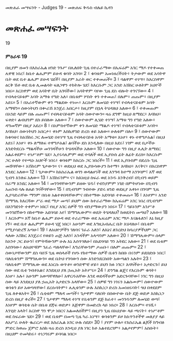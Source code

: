 ﻿
 መጽሐፈ መሣፍንት - Judges 19 - መጽሐፍ ቅዱስ ብሉይ ኪዳን
# መጽሐፈ መሣፍንት
19
### ምዕራፍ 19
በዚያም ዘመን በእስራኤል ዘንድ ንጉሥ በሌለበት ጊዜ በተራራማው በኤፍሬም አገር ማዶ የተቀመጠ ሌዋዊ ነበረ፤ ከቤተ ልሔምም ይሁዳ ቁባት አገባ።
2 ፤ ቁባቱም አመነዘረችበት፥ ትታውም ወደ አባትዋ ቤት ወደ ቤተ ልሔም ይሁዳ ሄደች፤ በዚያም አራት ወር ተቀመጠች።
3 ፤ ባልዋም ተነሣ፥ ከእርስዋም ዕርቅ ሽቶ ወደ ቤቱ ሊመልሳት ፍለጋዋን ተከትሎ ሄደ፤ ከእርሱም ጋር አንድ አሽከር ሁለትም አህዮች ነበሩ። እርስዋም ወደ አባትዋ ቤት አገባችው፤ አባትዋም ባየው ጊዜ ደስ ብሎት ተገናኘው።
4 ፤ የብላቴናይቱም አባት አማቱ የግድ አለ፥ በቤቱም ሦስት ቀን ተቀመጠ፤ በሉም፥ ጠጡም፥ በዚያም አደሩ።
5 ፤ በአራተኛውም ቀን ማልደው ተነሡ፥ እርሱም ለመሄድ ተነሣ፤ የብላቴናይቱም አባት አማቹን። ሰውነትህን በቍራሽ እንጀራ አበርታ፥ ከዚያም በኋላ ትሄዳለህ አለው።
6 ፤ ተቀመጡም በአንድ ላይም በሉ ጠጡም፤ የብላቴናይቱም አባት ሰውዮውን። ዛሬ ደግሞ ከዚህ ለማደር፥ እባክህ፥ ፍቀድ፥ ልብህንም ደስ ይበለው አለው።
7 ፤ ሰውዮውም ሊሄድ ተነሣ፤ አማቱ ግን የግድ አለው፥ ዳግመኛም በዚያ አደረ።
8 ፤ በአምስተኛውም ቀን ለመሄድ ማልዶ ተነሣ፤ የብላቴናይቱም አባት። እባክህ፥ ሰውነትህን አበርታ፥ ቀኑም እስኪዋገድ ድረስ ቆይ አለው። ሁለቱም በሉ።
9 ፤ ሰውዮውም ከቁባቱና ከአሽከሩ ጋር ለመሄድ በተነሣ ጊዜ የብላቴናይቱ አባት አማቱ። እነሆ፥ ቀኑ ተዋግዶአል፤ በዚህ እደሩ፤ እነሆ፥ ቀኑ ለማለፍ ተዋግዶአል፤ ልባችሁ ደስ እንዲለው በዚህ እደሩ፤ ነገም ወደ ቤታችሁ እንድትደርሱ ማልዳችሁ መንገዳችሁን ትሄዳላችሁ አለው።
10 ፤ ሰውዮው ግን በዚያ ሌሊት ለማደር አልፈቀደም፥ ተነሥቶም ሄደ፥ ኢየሩሳሌምም ወደ ተባለች ወደ ኢያቡስ ፊት ለፊት ደረሰ። ከእርሱም ጋር ሁለት የተጫኑ አህዮች ነበሩ፥ ቁባቱም ከእርሱ ጋር ነበረች።
11 ፤ ወደ ኢያቡስም በደረሱ ጊዜ መሸባቸው፥ አሽከሩም ጌታውን። ና፥ ወደዚህ ወደ ኢያቡሳውያን ከተማ፥ እባክህ፥ እናቅና፥ በእርስዋም እንደር አለው።
12 ፤ ጌታውም። ከእስራኤል ወገን ወዳልሆነች ወደ እንግዳ ከተማ አንገባም፤ እኛ ወደ ጊብዓ እንለፍ አለው።
13 ፤ አሽከሩንም። ና፥ ከእነዚህ ስፍራ ወደ አንዱ እንቅረብ፤ በጊብዓ ወይም በራማ እንደር አለው።
14 ፤ መንገዳቸውንም ይዘው ሄዱ፤ የብንያምም ነገድ በምትሆነው በጊብዓ አጠገብ ሳሉ ፀሐይ ገባችባቸው።
15 ፤ በጊብዓም ገብተው ያድሩ ዘንድ ወደዚያ አቀኑ። በገባም ጊዜ ሊያሳድራቸው ማንም በቤቱ አልተቀበላቸውምና በከተማው አደባባይ ተቀመጡ።
16 ፤ እነሆም፥ አንድ ሽማግሌ ከእርሻው ሥራ ወደ ማታ መጣ፤ ይህም ሰው ከተራራማው ከኤፍሬም አገር ነበረ በጊብዓም በእንግድነት ተቀምጦ ነበር፤ የዚያ አገር ሰዎች ግን ብንያማውያን ነበሩ።
17 ፤ ዓይኑንም አንሥቶ መንገደኛውን በከተማው አደባባይ አየ፤ ሽማግሌውም። ወዴት ትሄዳለህ? ከወዴትስ መጣህ? አለው።
18 ፤ እርሱም። እኛ ከቤተ ልሔም ይሁዳ ወደ ተራራማው ወደ ኤፍሬም አገር ማዶ እናልፋለን፤ እኔ ከዚያ ነኝ፥ ወደ ቤተ ልሔምም ይሁዳ ሄጄ ነበር፥ አሁንም ወደ እግዚአብሔር ቤት እሄዳለሁ፤ በቤቱም የሚያሳድረኝ አጣሁ፤
19 ፤ ለአህዮቻችን ገለባና ገፈራ አለን፤ ለእኔና ለገረድህ ከባሪያዎችህም ጋር ላለው አሽከር እንጀራና የወይን ጠጅ አለን፤ አንዳችም አላጣንም አለው።
20 ፤ ሽማግሌውም። ሰላም ከአንተ ጋር ይሁን፤ የምትሻውንም ሁሉ እኔ እሰጥሃለሁ፤ በአደባባይ ግን አትደር አለው።
21 ፤ ወደ ቤቱም አስገባው፥ ለአህዮቹም ገፈራ ጣለላቸው፤ እግራቸውንም ታጠቡ፥ በሉም ጠጡም።
22 ፤ ሰውነታቸውንም ደስ ባሰኙ ጊዜ ወስላቶች የሆኑ የከተማው ሰዎች ቤቱን ከበቡ በሩንም ይደበድቡ ነበር፤ ባለቤቱንም ሽማግሌውን። ወደ ቤትህ የገባውን ሰው እንድንደርስበት አውጣልን አሉት።
23 ፤ ባለቤቱም ሽማግሌው ወደ እነርሱ ወጥቶ። ወንድሞቼ ሆይ፥ ይህን ክፉ ነገር፥ እባካችሁ፥ አታድርጉ፤ ይህ ሰው ወደ ቤቴ ገብቶአልና እንደዚህ ያለ ኃጢአት አትሥሩ።
24 ፤ ድንግል ልጄና የእርሱም ቁባት፥ እነሆ፥ አሉ፥ አሁንም አወጣቸዋለሁ፤ አዋርዱአቸው እንደ ወደዳችሁም አድርጉባቸው፤ ነገር ግን በዚህ ሰው ላይ እንደዚህ ያለ ኃጢአት አታድርጉ አላቸው።
25 ፤ ሰዎቹ ግን ነገሩን አልሰሙም፤ ሰውዮውም ቁባቱን ይዞ አወጣላቸው፤ ደረሱባትም፥ ሌሊቱንም ሁሉ እስኪነጋ ድረስ አመነዘሩባት፤ ጎህ በቀደደም ጊዜ ለቀቁአት።
26 ፤ ሴቲቱም ማለዳ መጣች፥ ጌታዋም ባለበት በሰውዮው ቤት ደጅ ወድቃ እስኪነጋ ድረስ በዚያ ቀረች።
27 ፤ ጌታዋም ማለዳ ተነሣ የቤቱንም ደጅ ከፈተ፥ መንገዱንም ለመሄድ ወጣ፤ እነሆም ቁባቲቱ ሴት በቤቱ ደጃፍ ወድቃ፥ እጅዋም በመድረክ ላይ ነበረ።
28 ፤ እርሱም። ተነሺ፥ እንሂድ አላት፤ እርስዋ ግን ሞታ ነበርና አልመለሰችም፤ በዚያን ጊዜ በአህያው ላይ ጫናት፥ ተነሥቶም ወደ ስፍራው ሄደ።
29 ፤ ወደ ቤቱም በመጣ ጊዜ ካራ አነሣ፥ ቁባቱንም ይዞ ከአጥንቶችዋ መለያያ ላይ ለአሥራ ሁለት ቈራርጦ ወደ እስራኤል አገር ሁሉ ሰደደ።
30 ፤ ያየም ሁሉ። የእስራኤል ልጆች ከግብፅ ምድር ከወጡ ጀምሮ እስከ ዛሬ ድረስ እንዲህ ያለ ነገር ከቶ አልተደረገም፥ አልታየምም፤ አስቡት፥ በዚህም ተመካከሩ፥ ተነጋገሩም ይባባል ነበር። 
